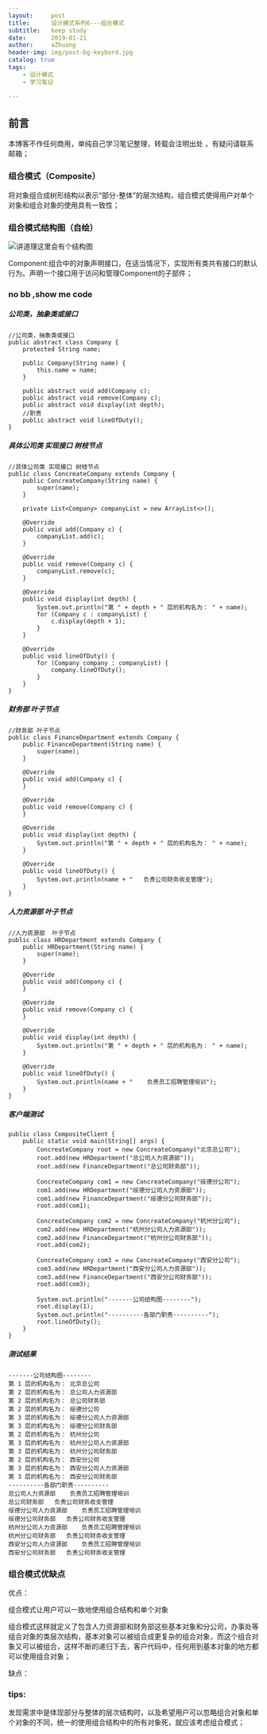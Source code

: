 ```yaml
---
layout:     post
title:      设计模式系列6---组合模式
subtitle:   keep study
date:       2019-01-21
author:     aZhuang
header-img: img/post-bg-keybord.jpg
catalog: true
tags:
    - 设计模式
    - 学习笔记

---
```


## 前言

本博客不作任何商用，单纯自己学习笔记整理，转载会注明出处 ，有疑问请联系邮箱；

### 组合模式（Composite）

将对象组合成树形结构以表示“部分-整体”的层次结构，组合模式使得用户对单个对象和组合对象的使用具有一致性；

### 组合模式结构图（自绘）

![讲道理这里会有个结构图](https://raw.githubusercontent.com/xiaoazhuang/xiaoazhuang.github.io/master/img/组合模式结构图.png)   

Component:组合中的对象声明接口，在适当情况下，实现所有类共有接口的默认行为。声明一个接口用于访问和管理Component的子部件；

### no bb ,show me code

##### 公司类，抽象类或接口

```
//公司类，抽象类或接口
public abstract class Company {
    protected String name;

    public Company(String name) {
        this.name = name;
    }

    public abstract void add(Company c);
    public abstract void remove(Company c);
    public abstract void display(int depth);
    //职责
    public abstract void lineOfDuty();
}
```

##### 具体公司类 实现接口 树枝节点

```
//具体公司类 实现接口 树枝节点
public class ConcreateCompany extends Company {
    public ConcreateCompany(String name) {
        super(name);
    }

    private List<Company> companyList = new ArrayList<>();

    @Override
    public void add(Company c) {
        companyList.add(c);
    }

    @Override
    public void remove(Company c) {
        companyList.remove(c);
    }

    @Override
    public void display(int depth) {
        System.out.println("第 " + depth + " 层的机构名为： " + name);
        for (Company c : companyList) {
            c.display(depth + 1);
        }
    }

    @Override
    public void lineOfDuty() {
        for (Company company : companyList) {
            company.lineOfDuty();
        }
    }
}
```

##### 财务部 叶子节点

```
//财务部 叶子节点
public class FinanceDepartment extends Company {
    public FinanceDepartment(String name) {
        super(name);
    }

    @Override
    public void add(Company c) {
    }

    @Override
    public void remove(Company c) {
    }

    @Override
    public void display(int depth) {
        System.out.println("第 " + depth + " 层的机构名为： " + name);
    }

    @Override
    public void lineOfDuty() {
        System.out.println(name + "   负责公司财务收支管理");
    }
}
```

##### 人力资源部  叶子节点

```
//人力资源部  叶子节点
public class HRDepartment extends Company {
    public HRDepartment(String name) {
        super(name);
    }

    @Override
    public void add(Company c) {
    }

    @Override
    public void remove(Company c) {
    }

    @Override
    public void display(int depth) {
        System.out.println("第 " + depth + " 层的机构名为： " + name);
    }

    @Override
    public void lineOfDuty() {
        System.out.println(name + "    负责员工招聘管理培训");
    }
}
```

##### 客户端测试

```
public class CompositeClient {
    public static void main(String[] args) {
        ConcreateCompany root = new ConcreateCompany("北京总公司");
        root.add(new HRDepartment("总公司人力资源部"));
        root.add(new FinanceDepartment("总公司财务部"));

        ConcreateCompany com1 = new ConcreateCompany("绥德分公司");
        com1.add(new HRDepartment("绥德分公司人力资源部"));
        com1.add(new FinanceDepartment("绥德分公司财务部"));
        root.add(com1);

        ConcreateCompany com2 = new ConcreateCompany("杭州分公司");
        com2.add(new HRDepartment("杭州分公司人力资源部"));
        com2.add(new FinanceDepartment("杭州分公司财务部"));
        root.add(com2);

        ConcreateCompany com3 = new ConcreateCompany("西安分公司");
        com3.add(new HRDepartment("西安分公司人力资源部"));
        com3.add(new FinanceDepartment("西安分公司财务部"));
        root.add(com3);

        System.out.println("-------公司结构图--------");
        root.display(1);
        System.out.println("----------各部门职责----------");
        root.lineOfDuty();
    }
}
```

##### 测试结果

```
-------公司结构图--------
第 1 层的机构名为： 北京总公司
第 2 层的机构名为： 总公司人力资源部
第 2 层的机构名为： 总公司财务部
第 2 层的机构名为： 绥德分公司
第 3 层的机构名为： 绥德分公司人力资源部
第 3 层的机构名为： 绥德分公司财务部
第 2 层的机构名为： 杭州分公司
第 3 层的机构名为： 杭州分公司人力资源部
第 3 层的机构名为： 杭州分公司财务部
第 2 层的机构名为： 西安分公司
第 3 层的机构名为： 西安分公司人力资源部
第 3 层的机构名为： 西安分公司财务部
----------各部门职责----------
总公司人力资源部    负责员工招聘管理培训
总公司财务部   负责公司财务收支管理
绥德分公司人力资源部    负责员工招聘管理培训
绥德分公司财务部   负责公司财务收支管理
杭州分公司人力资源部    负责员工招聘管理培训
杭州分公司财务部   负责公司财务收支管理
西安分公司人力资源部    负责员工招聘管理培训
西安分公司财务部   负责公司财务收支管理
```

### 组合模式优缺点

优点：

组合模式让用户可以一致地使用组合结构和单个对象   

组合模式这样就定义了包含人力资源部和财务部这些基本对象和分公司，办事处等组合对象的类层次结构，基本对象可以被组合成更复杂的组合对象，而这个组合对象又可以被组合，这样不断的递归下去，客户代码中，任何用到基本对象的地方都可以使用组合对象；  

缺点：

### tips:

发现需求中是体现部分与整体的层次结构时，以及希望用户可以忽略组合对象和单个对象的不同，统一的使用组合结构中的所有对象死，就应该考虑组合模式；